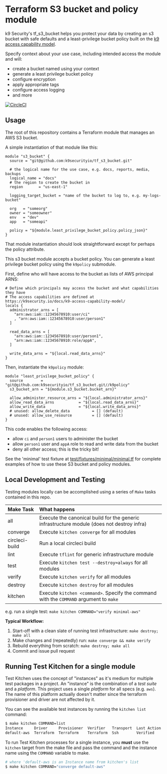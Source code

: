 # Terraform S3 bucket and policy module #

k9 Security's tf_s3_bucket helps you protect your data by creating an s3 bucket with safe defaults and a 
least-privilege bucket policy built on the 
[k9 access capability model](https://k9security.io/docs/k9-access-capability-model/).

Specify context about your use case, including intended access the module and will:

* create a bucket named using your context
* generate a least privilege bucket policy
* configure encryption
* apply appropriate tags
* configure access logging
* and more

[![CircleCI](https://circleci.com/gh/k9securityio/tf_s3_bucket.svg?style=svg)](https://circleci.com/gh/k9securityio/tf_s3_bucket)

## Usage
The root of this repository contains a Terraform module that manages an AWS S3 bucket.

A simple instantiation of that module like this:
```hcl-terraform
module "s3_bucket" {
  source = "git@github.com:k9securityio/tf_s3_bucket.git"
  
  # the logical name for the use case, e.g. docs, reports, media, backups 
  logical_name = "docs"
  # the region to create the bucket in
  region       = "us-east-1"

  logging_target_bucket = "name of the bucket to log to, e.g. my-logs-bucket"

  org   = "someorg"
  owner = "someowner"
  env   = "dev"
  app   = "someapi"

  policy = "${module.least_privilege_bucket_policy.policy_json}"
}
```

That module instantiation should look straightforward except for perhaps the policy attribute.

This s3 bucket module accepts a bucket policy.  You can generate a least privilege bucket policy using the 
`k9policy` submodule.

First, define who will have access to the bucket as lists of AWS principal ARNS: 
```hcl-terraform
# Define which principals may access the bucket and what capabilities they have
# The access capabilities are defined at https://k9security.io/docs/k9-access-capability-model/  
locals {
  administrator_arns = [
    "arn:aws:iam::12345678910:user/ci"
    , "arn:aws:iam::12345678910:user/person1"
  ]

  read_data_arns = [
    "arn:aws:iam::12345678910:user/person1",
    "arn:aws:iam::12345678910:role/appA",
  ]

  write_data_arns = "${local.read_data_arns}"
}
```

Then, instantiate the `k9policy` module:

```hcl-terraform
module "least_privilege_bucket_policy" {
  source        = "git@github.com:k9securityio/tf_s3_bucket.git//k9policy"
  s3_bucket_arn = "${module.s3_bucket.bucket_arn}"

  allow_administer_resource_arns = "${local.administrator_arns}"
  allow_read_data_arns           = "${local.read_data_arns}"
  allow_write_data               = "${local.write_data_arns}"
  # unused: allow_delete_data          = [] (default)
  # unused: allow_use_resource         = [] (default)
}
```

This code enables the following access:

* allow `ci` and `person1` users to administer the bucket
* allow `person1` user and `appA` role to read and write data from the bucket
* deny all other access; this is the tricky bit! 

See the 'minimal' test fixture at [test/fixtures/minimal/minimal.tf](test/fixtures/minimal/minimal.tf) for complete 
examples of how to use these S3 bucket and policy modules.  

## Local Development and Testing

Testing modules locally can be accomplished using a series of `Make` tasks
contained in this repo.

| Make Task | What happens                                                                                                  |
|:----------|:--------------------------------------------------------------------------------------------------------------|
| all       | Execute the canonical build for the generic infrastructure module (does not destroy infra)                    |
| converge  | Execute `kitchen converge` for all modules                                                                    |
| circleci-build  | Run a local circleci build                                                                              |
| lint      | Execute `tflint` for generic infrastructure module                                                            |
| test      | Execute `kitchen test --destroy=always` for all modules                                                       |
| verify    | Execute `kitchen verify` for all modules                                                                      |
| destroy   | Execute `kitchen destroy` for all modules                                                                     |
| kitchen   | Execute `kitchen <command>`. Specify the command with the `COMMAND` argument to `make`                        |

e.g. run a single test: `make kitchen COMMAND="verify minimal-aws"`

**Typical Workflow:**

1. Start-off with a clean slate of running test infrastructure: `make destroy; make all`
2. Make changes and (repeatedly) run: `make converge && make verify`
3. Rebuild everything from scratch: `make destroy; make all`
4. Commit and issue pull request


## Running Test Kitchen for a single module

Test Kitchen uses the concept of "instances" as it's medium for multiple test 
packages in a project.
An "instance" is the combination of a _test suite_ and a _platform_.
This project uses a single _platform_ for all specs (e.g. `aws`).
The name of this platform actually doesn't matter since the terraform provisioner
and driver are not affected by it.

You can see the available test instances by running the `kitchen list` command:

```bash
$ make kitchen COMMAND=list
Instance     Driver     Provisioner  Verifier   Transport  Last Action  Last Error
default-aws  Terraform  Terraform    Terraform  Ssh        Verified
```

To run Test Kitchen processes for a single instance, you **must** use the `kitchen`
target from the make file and pass the command and the instance name using the
`COMMAND` variable to make.

```bash
# where 'default-aws is an Instance name from kitchen's list
$ make kitchen COMMAND="converge default-aws"
```